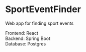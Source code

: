 # SportEventFinder
Web app for finding sport events  

Frontend: React  
Backend: Spring Boot  
Database: Postgres  
